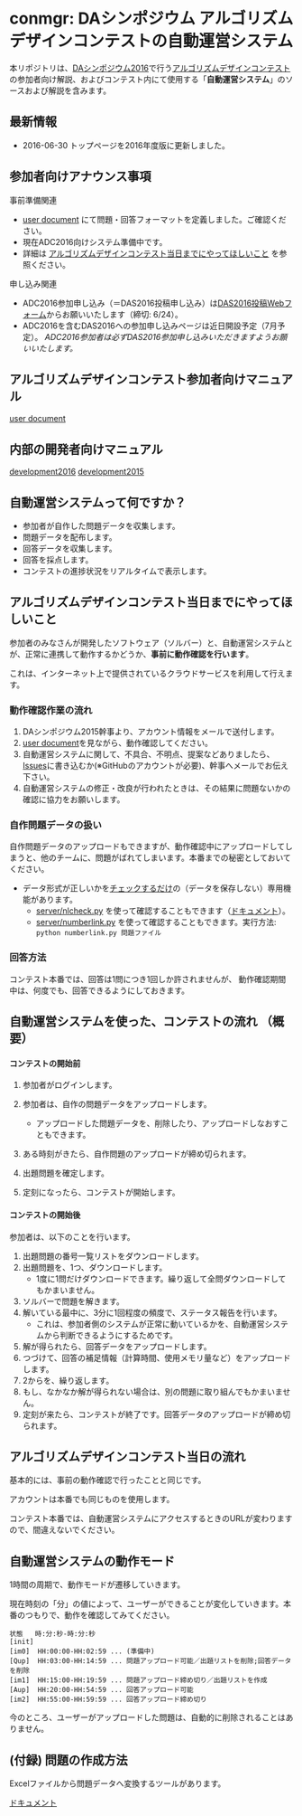 # conmgr: DAシンポジウム アルゴリズムデザインコンテストの自動運営システム

本リポジトリは、[DAシンポジウム2016](http://www.sig-sldm.org/das/)で行う[アルゴリズムデザインコンテスト](http://www.sig-sldm.org/das/ADC/ADC.html) の参加者向け解説、およびコンテスト内にて使用する「**自動運営システム**」のソースおよび解説を含みます。

## 最新情報

- 2016-06-30 トップページを2016年度版に更新しました。

## 参加者向けアナウンス事項

事前準備関連
* [user document](adc2016.md) にて問題・回答フォーマットを定義しました。ご確認ください。
* 現在ADC2016向けシステム準備中です。
* 詳細は [アルゴリズムデザインコンテスト当日までにやってほしいこと](#アルゴリズムデザインコンテスト当日までにやってほしいこと) を参照ください。

申し込み関連
* ADC2016参加申し込み（＝DAS2016投稿申し込み）は[DAS2016投稿Webフォーム](https://www.ipsj.or.jp/02moshikomi/event/event-da2016-toukou.html)からお願いいたします（締切: 6/24）。 
* ADC2016を含むDAS2016への参加申し込みページは近日開設予定（7月予定）。 *ADC2016参加者は必ずDAS2016参加申し込みいただきますようお願いいたします。*


## アルゴリズムデザインコンテスト参加者向けマニュアル

[user document](adc2016.md)

## 内部の開発者向けマニュアル

[development2016](adc2016dev.md)
[development2015](adc2015dev.md)


## 自動運営システムって何ですか？

- 参加者が自作した問題データを収集します。
- 問題データを配布します。
- 回答データを収集します。
- 回答を採点します。
- コンテストの進捗状況をリアルタイムで表示します。

## アルゴリズムデザインコンテスト当日までにやってほしいこと

参加者のみなさんが開発したソフトウェア（ソルバー）と、自動運営システムとが、正常に連携して動作するかどうか、__事前に動作確認を行います__。

これは、インターネット上で提供されているクラウドサービスを利用して行えます。



### 動作確認作業の流れ 

1. DAシンポジウム2015幹事より、アカウント情報をメールで送付します。
2. [user document](adc2015.md)を見ながら、動作確認してください。
3. 自動運営システムに関して、不具合、不明点、提案などありましたら、[Issues](https://github.com/dasadc/conmgr/issues "Issues")に書き込むか(※GitHubのアカウントが必要)、幹事へメールでお伝え下さい。
4. 自動運営システムの修正・改良が行われたときは、その結果に問題ないかの確認に協力をお願いします。

### 自作問題データの扱い

自作問題データのアップロードもできますが、動作確認中にアップロードしてしまうと、他のチームに、問題がばれてしまいます。本番までの秘密としておいてください。

- データ形式が正しいかを[チェックするだけ](adc2015.md#qcheck)の（データを保存しない）専用機能があります。
  - [server/nlcheck.py](server/nlcheck.py) を使って確認することもできます（[ドキュメント](server/nlcheck.md)）。
  - [server/numberlink.py](server/numberlink.py) を使って確認することもできます。実行方法: `python numberlink.py 問題ファイル`

### 回答方法

コンテスト本番では、回答は1問につき1回しか許されませんが、
動作確認期間中は、何度でも、回答できるようにしておきます。


## 自動運営システムを使った、コンテストの流れ （概要）

#### コンテストの開始前

1. 参加者がログインします。
2. 参加者は、自作の問題データをアップロードします。
   - アップロードした問題データを、削除したり、アップロードしなおすこともできます。

3. ある時刻がきたら、自作問題のアップロードが締め切られます。
4. 出題問題を確定します。
5. 定刻になったら、コンテストが開始します。

#### コンテストの開始後

参加者は、以下のことを行います。

1. 出題問題の番号一覧リストをダウンロードします。
2. 出題問題を、1つ、ダウンロードします。
   - 1度に1問だけダウンロードできます。繰り返して全問ダウンロードしてもかまいません。
3. ソルバーで問題を解きます。
4. 解いている最中に、3分に1回程度の頻度で、ステータス報告を行います。
   - これは、参加者側のシステムが正常に動いているかを、自動運営システムから判断できるようにするためです。
5. 解が得られたら、回答データをアップロードします。
6. つづけて、回答の補足情報（計算時間、使用メモリ量など）をアップロードします。
7. 2からを、繰り返します。
8. もし、なかなか解が得られない場合は、別の問題に取り組んでもかまいません。
9. 定刻が来たら、コンテストが終了です。回答データのアップロードが締め切られます。



## アルゴリズムデザインコンテスト当日の流れ

基本的には、事前の動作確認で行ったことと同じです。

アカウントは本番でも同じものを使用します。

コンテスト本番では、自動運営システムにアクセスするときのURLが変わりますので、間違えないでください。



## 自動運営システムの動作モード

1時間の周期で、動作モードが遷移していきます。

現在時刻の「分」の値によって、ユーザーができることが変化していきます。本番のつもりで、動作を確認してみてください。

```
状態   時:分:秒-時:分:秒
[init]
[im0]  HH:00:00-HH:02:59 ... (準備中)
[Qup]  HH:03:00-HH:14:59 ... 問題アップロード可能／出題リストを削除;回答データを削除
[im1]  HH:15:00-HH:19:59 ... 問題アップロード締め切り／出題リストを作成
[Aup]  HH:20:00-HH:54:59 ... 回答アップロード可能
[im2]  HH:55:00-HH:59:59 ... 回答アップロード締め切り
```

今のところ、ユーザーがアップロードした問題は、自動的に削除されることはありません。


## (付録) 問題の作成方法

Excelファイルから問題データへ変換するツールがあります。

[ドキュメント](support/nlconv.md)
